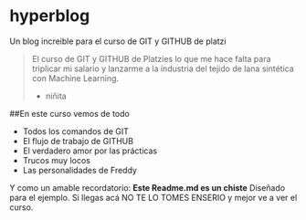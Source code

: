 # hyperblog
Un blog increible para el curso de GIT y GITHUB de platzi
>El curso de GIT y GITHUB de Platzies lo que me hace falta para triplicar mi salario y lanzarme a la industria del tejido de lana sintética con Machine Learning.
> - niñita

 ##En este curso vemos de todo
* Todos los comandos de GIT
* El flujo de trabajo de GITHUB
* El verdadero amor por las prácticas
* Trucos muy locos
* Las personalidades de Freddy

Y como un amable recordatorio: **Este Readme.md es un chiste** Diseñado para el ejemplo. Si llegas acá NO TE LO TOMES ENSERIO y mejor ve a ver el curso.